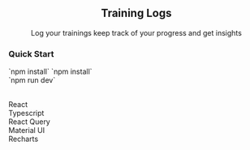 <div align="center"><h2>Training Logs</h2>
<p>Log your trainings keep track of your progress and get insights</p>
</div>

<h3>Quick Start</h3>
 `npm install`
`npm install`<br/>
`npm run dev`<br/><br/>


React<br/>
Typescript<br/>
React Query<br/>
Material UI<br/>
Recharts<br/>

